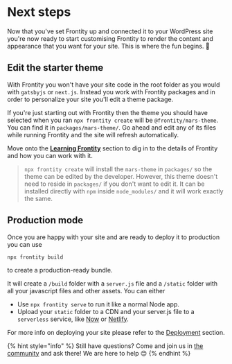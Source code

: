 # Next steps

Now that you've set Frontity up and connected it to your WordPress site you're now ready to start customising Frontity to render the content and appearance that you want for your site. This is where the fun begins. 🙌

## Edit the starter theme

With Frontity you won't have your site code in the root folder as you would with `gatsbyjs` or `next.js`. Instead you work with Frontity packages and in order to personalize your site you'll edit a theme package.

If you're just starting out with Frontity then the theme you should have selected when you ran `npx frontity create` will be `@frontity/mars-theme`. You can find it in `packages/mars-theme/`. Go ahead and edit any of its files while running Frontity and the site will refresh automatically.

Move onto the [**Learning Frontity**](../learning-frontity/) section to dig in to the details of Frontity and how you can work with it.

> `npx frontity create` will install the `mars-theme` in `packages/` so the theme can be edited by the developer. However, this theme doesn't need to reside in `packages/` if you don't want to edit it. It can be installed directly with `npm` inside `node_modules/` and it will work exactly the same.

## Production mode

Once you are happy with your site and are ready to deploy it to production you can use

```text
npx frontity build
```

to create a production-ready bundle.

It will create a `/build` folder with a `server.js` file and a `/static` folder with all your javascript files and other assets. You can either

* Use `npx frontity serve` to run it like a normal Node app.
* Upload your `static` folder to a CDN and your server.js file to a `serverless` service, like [Now](https://github.com/frontity/gitbook-docs/tree/33bf814a531faac9b997b67c7d0557ba67116189/docs/installation-and-deploy/deploy-on-now.md) or [Netlify](https://www.netlify.com/?ref=frontity).

For more info on deploying your site please refer to the [Deployment](../deployment/) section.

{% hint style="info" %}
Still have questions? Come and join us in [the community](https://community.frontity.org/) and ask there! We are here to help 😊
{% endhint %}

